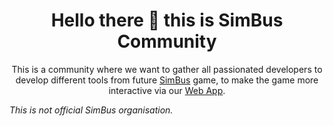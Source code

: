 <div align="center">
  <h1>Hello there 👋 this is SimBus Community</h1>
  <p>This is a community where we want to gather all passionated developers to develop different tools from future <a href="https://store.steampowered.com/app/1472730/SimBus/" target="_blank">SimBus</a> game, to make the game more interactive via our <a href="https://simbus.app" target="_blank">Web App</a>.</p>
</div>

*This is not official SimBus organisation.*

<!--

**Here are some ideas to get you started:**

🙋‍♀️ A short introduction - what is your organization all about?
🌈 Contribution guidelines - how can the community get involved?
👩‍💻 Useful resources - where can the community find your docs? Is there anything else the community should know?
🍿 Fun facts - what does your team eat for breakfast?
🧙 Remember, you can do mighty things with the power of [Markdown](https://docs.github.com/github/writing-on-github/getting-started-with-writing-and-formatting-on-github/basic-writing-and-formatting-syntax)
-->
